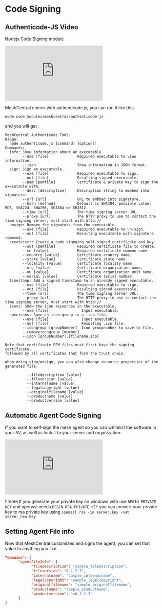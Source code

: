 # Code Signing

## Authenticode-JS Video

Nodejs Code Signing module

<div class="video-wrapper">
  <iframe width="320" height="180" src="https://www.youtube.com/embed/xteKscs_Jgo" frameborder="0" allowfullscreen></iframe>
</div>

MeshCentral comes with authenticode.js, you can run it like this:

```bash
node node_modules/meshcentral/authenticode-js
```

and you will get

```
MeshCentral Authenticode Tool.
Usage:
  node authenticode.js [command] [options]
Commands:
  info: Show information about an executable.
        --exe [file]             Required executable to view information.
        --json                   Show information in JSON format.
  sign: Sign an executable.
        --exe [file]             Required executable to sign.
        --out [file]             Resulting signed executable.
        --pem [pemfile]          Certificate & private key to sign the executable with.
        --desc [description]     Description string to embbed into signature.
        --url [url]              URL to embbed into signature.
        --hash [method]          Default is SHA384, possible value: MD5, SHA224, SHA256, SHA384 or SHA512.
        --time [url]             The time signing server URL.
        --proxy [url]            The HTTP proxy to use to contact the time signing server, must start with http://
  unsign: Remove the signature from the executable.
        --exe [file]             Required executable to un-sign.
        --out [file]             Resulting executable with signature removed.
  createcert: Create a code signging self-signed certificate and key.
        --out [pemfile]          Required certificate file to create.
        --cn [value]             Required certificate common name.
        --country [value]        Certificate country name.
        --state [value]          Certificate state name.
        --locality [value]       Certificate locality name.
        --org [value]            Certificate organization name.
        --ou [value]             Certificate organization unit name.
        --serial [value]         Certificate serial number.
  timestamp: Add a signed timestamp to an already signed executable.
        --exe [file]             Required executable to sign.
        --out [file]             Resulting signed executable.
        --time [url]             The time signing server URL.
        --proxy [url]            The HTTP proxy to use to contact the time signing server, must start with http://
  icons: Show the icon resources in the executable.
        --exe [file]               Input executable.
  saveicons: Save an icon group to a .ico file.
        --exe [file]               Input executable.
        --out [file]               Resulting .ico file.
        --icongroup [groupNumber]  Icon groupnumber to save to file.
        --removeicongroup [number]
        --icon [groupNumber],[filename.ico]

Note that certificate PEM files must first have the signing certificate,
followed by all certificates that form the trust chain.

When doing sign/unsign, you can also change resource properties of the generated file.

          --filedescription [value]
          --fileversion [value]
          --internalname [value]
          --legalcopyright [value]
          --originalfilename [value]
          --productname [value]
          --productversion [value]
```

## Automatic Agent Code Signing

If you want to self-sign the mesh agent so you can whitelist the software in your AV, as well as lock it to your server and organization:

<div class="video-wrapper">
  <iframe width="320" height="180" src="https://www.youtube.com/embed/qMAestNgCwc" frameborder="0" allowfullscreen></iframe>
</div>

!!!note
    If you generate your private key on windows with use `BEGIN PRIVATE KEY` and openssl needs `BEGIN RSA PRIVATE KEY` you can convert your private key to rsa private key using `openssl rsa -in server.key -out server_new.key`

## Setting Agent File info

Now that MeshCentral customizes and signs the agent, you can set that value to anything you like.

```json
"domains": {
      "agentFileInfo": {
            "filedescription": "sample_filedescription",
            "fileversion": "0.1.2.3",
            "internalname": "sample_internalname",
            "legalcopyright": "sample_legalcopyright",
            "originalfilename": "sample_originalfilename",
            "productname": "sample_productname",
            "productversion": "v0.1.2.3"
      }
}
```
